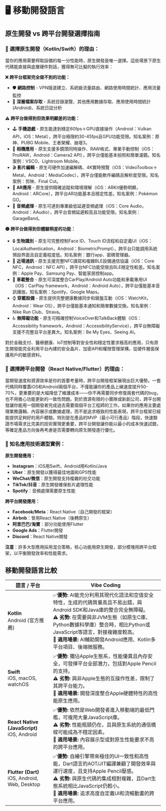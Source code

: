 # 🖥️ 移動開發語言

## 原生開發 vs 跨平台開發選擇指南

### 🎯 選擇原生開發（Kotlin/Swift）的理由：

當你的應用需要榨取設備的每一分性能時，原生開發是唯一選擇。這些場景下原生代碼能直接與底層硬件對話，獲得無可比擬的執行效率：

**❌ 跨平台框架完全做不到的功能：**

- 🛡️ **網路控制** - VPN隧道建立、系統級流量路由、網路使用時間統計、應用流量監控
- 📁 **深層檔案存取** - 系統目錄瀏覽、其他應用數據存取、應用使用時間統計(Android)、系統日誌分析

**⚠️ 跨平台做得到但效果明顯差的功能：**

- 🕹️ **手機遊戲** - 原生能達到穩定60fps＋GPU直接操作（Android：Vulkan API，iOS：Metal），跨平台極限約30-45fps且GPU功能受限。知名案例：原神、PUBG Mobile、王者榮耀、崩壞3。
- 📸 **相機應用** - 原生支援多鏡頭同時操作、RAW格式、專業手動控制（iOS：ProRAW，Android：Camera2 API），跨平台僅能基本拍照和簡單濾鏡。知名案例：VSCO、Lightroom Mobile。
- 🎬 **影片編輯** - 原生可硬件加速編解碼、4K實時預覽（iOS：VideoToolbox＋Metal，Android：MediaCodec），跨平台僅能軟件編碼且解析度受限。知名案例：剪映、Final Cut。
- 🥽 **AR應用** - 原生提供精確追蹤和環境理解（iOS：ARKit優勢明顯，Android：ARCore），跨平台AR功能基本且穩定性差。知名案例：Pokémon GO。
- 🎵 **音頻處理** - 原生可達到專業級低延遲音頻處理（iOS：Core Audio，Android：AAudio），跨平台音頻延遲較高且功能受限。知名案例：GarageBand。

**🟡 跨平台做得到但體驗稍差的功能：**

- 🔒 **生物識別** - 原生可完整控制Face ID、Touch ID流程和自定義UI（iOS：LocalAuthentication，Android：BiometricPrompt），跨平台只能調用系統預設界面且自定義程度低。知名案例：銀行app、密碼管理器。
- 📡 **近場通訊** - 原生支援完整NFC讀寫和複雜BLE設備通信協議（iOS：Core NFC，Android：NFC API），跨平台NFC功能受限且BLE穩定性較差。知名案例：Apple Pay、Samsung Pay、智能家居控制app。
- 🚗 **車載整合** - 原生可深度整合CarPlay/Android Auto功能和車載專用UI（iOS：CarPlay framework，Android：Android Auto），跨平台僅能基本音訊播放。知名案例：Spotify、Google Maps。
- ⌚ **穿戴設備** - 原生提供完整健康數據同步和錶盤互動（iOS：WatchKit，Android：Wear OS），跨平台僅能基本通知和簡單數據交換。知名案例：Nike Run Club、Strava。
- ♿ **無障礙功能** - 原生可精確控制VoiceOver和TalkBack體驗（iOS：Accessibility framework，Android：AccessibilityService），跨平台無障礙支援不完整且平台差異大。知名案例：Be My Eyes、Seeing AI。

對於金融支付、醫療健康、IoT控制等對安全性和穩定性要求極高的應用，只有原生開發能完全利用平台內建的安全晶片、加密API和權限管理架構，從硬件層面保護用戶的敏感資料。

### 🚀 選擇跨平台開發（React Native/Flutter）的理由：

當開發速度和資源效率是你的首要考量時，跨平台開發框架展現出巨大優勢。一套代碼同時覆蓋iOS和Android兩個平台，不僅能讓你的產品上線速度提升50-70%，更重要的是大幅降低了維護成本——你不再需要同步修復兩套代碼的bug，也不用擔心功能更新的一致性問題。對於資源有限的小團隊或新創公司，跨平台開發讓你能用一個開發者完成過去需要兩個平台工程師的工作。如果你的應用主要處理業務邏輯、內容展示或數據處理，而不是追求極致的性能表現，跨平台框架已經能提供足夠好的用戶體驗。特別是在產品的MVP（最小可行產品）階段，快速驗證市場需求比完美的技術實現更重要，跨平台開發讓你能以最小的成本快速試錯，等確定產品方向後再考慮是否需要轉向原生開發進行優化。

### 📱 知名應用技術選型實例：

**原生開發應用：**

- **Instagram**：iOS用Swift，Android用Kotlin/Java
- **Uber**：原生開發以獲得最佳地圖和GPS性能
- **WeChat/微信**：原生開發支持複雜的社交功能
- **TikTok/抖音**：原生開發確保影片處理性能
- **Spotify**：音頻處理需要原生性能

**跨平台開發應用：**

- **Facebook/Meta**：React Native（自己開發的框架）
- **Airbnb**：曾用React Native（後轉原生）
- **阿里巴巴/淘寶**：部分功能使用Flutter
- **Google Ads**：Flutter開發
- **Discord**：React Native開發

**注意**：許多大型應用採用混合策略，核心功能用原生開發，部分模塊用跨平台框架，以平衡開發效率和性能需求。

## 移動開發語言比較

| 語言 / 平台                                          | Vibe Coding                                                                                                                                                                                                                                                                                                                                          |
| ---------------------------------------------------------- | ---------------------------------------------------------------------------------------------------------------------------------------------------------------------------------------------------------------------------------------------------------------------------------------------------------------------------------------------------- |
| **Kotlin**<br>Android (官方推薦)                | ✅**優勢:** AI能充分利用其現代化語法和空值安全特性，生成的代碼質量高且不易出錯，與Android SDK和Java庫的整合完全無障礙。<br>⚠️ **劣勢:** 在需要與非JVM生態（如原生C庫、Python數據科學庫）整合時，相比Python或JavaScript等語言，對接複雜度較高。<br>🎯 **適用場景:** AI輔助開發Android應用、Kotlin多平台項目、後端微服務。 |
| **Swift**<br>iOS, macOS, watchOS                | ✅**優勢:** 獨佔Apple生態系，性能優異且內存安全，可發揮平台全部潛力，包括對Apple Pencil的支持。<br>⚠️ **劣勢:** 與非Apple生態的互操作性差，限制了其跨平台能力。<br>🎯 **適用場景:** 開發深度整合Apple硬體特性的高性能原生應用。                                                                                          |
| **React Native (JavaScript)**<br>iOS, Android    | ✅**優勢:** 依然是Web開發者進入移動端的最低門檻，可複用大量JavaScript庫。<br>⚠️ **劣勢:** 性能瓶頸仍在，且與原生系統的通信橋樑可能成為不穩定因素。<br>🎯 **適用場景:** 內容展示型或對原生性能要求不高的跨平台應用。                                                                                                      |
| **Flutter (Dart)**<br>iOS, Android, Web, Desktop | ✅**優勢:** 自繪引擎帶來極佳的UI一致性和高性能，Dart語言的AOT/JIT編譯兼顧了開發效率與運行速度，且支持Apple Pencil壓感。<br>⚠️ **劣勢:** 與原生代碼的集成相對複雜，且Dart生態系統相比JavaScript仍較小。<br>🎯 **適用場景:** 追求高度自定義UI和流暢動畫的跨平台應用。                                                      |